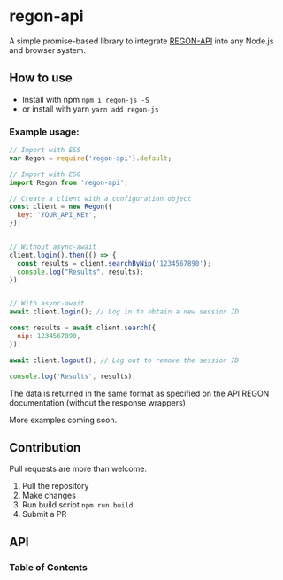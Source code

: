 # regon-api

A simple promise-based library to integrate [REGON-API](https://wyszukiwarkaregon.stat.gov.pl) into any Node.js and browser system.

## How to use

-   Install with npm `npm i regon-js -S`
-   or install with yarn `yarn add regon-js`

### Example usage:

```javascript
// Import with ES5
var Regon = require('regon-api').default;

// Import with ES6
import Regon from 'regon-api';

// Create a client with a configuration object
const client = new Regon({
  key: 'YOUR_API_KEY',
});


// Without async-await
client.login().then(() => {
  const results = client.searchByNip('1234567890');
  console.log("Results", results);
})


// With async-await
await client.login(); // Log in to obtain a new session ID

const results = await client.search({
  nip: 1234567890,
});

await client.logout(); // Log out to remove the session ID

console.log('Results', results);
```

The data is returned in the same format as specified on the API REGON documentation (without the response wrappers)

More examples coming soon.

## Contribution

Pull requests are more than welcome.

1.  Pull the repository
2.  Make changes
3.  Run build script `npm run build`
4.  Submit a PR

## API

<!-- Generated by documentation.js. Update this documentation by updating the source code. -->

### Table of Contents
